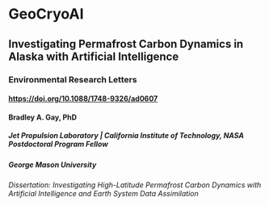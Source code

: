 # GeoCryoAI
## Investigating Permafrost Carbon Dynamics in Alaska with Artificial Intelligence
### Environmental Research Letters
#### https://doi.org/10.1088/1748-9326/ad0607
#### Bradley A. Gay, PhD
##### Jet Propulsion Laboratory | California Institute of Technology, NASA Postdoctoral Program Fellow
##### George Mason University
###### Dissertation: Investigating High-Latitude Permafrost Carbon Dynamics with Artificial Intelligence and Earth System Data Assimilation
